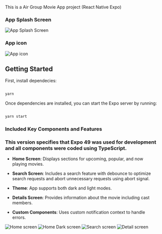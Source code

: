 This is a Air Group Movie App project (React Native Expo)
### App Splash Screen
![App Splash Screen](src/assets/images/splash-main.png)

### App icon
![App icon](src/assets/images/icon.png)

## Getting Started

First, install dependecies:

```bash

yarn 

```
Once dependencies are installed, you can start the Expo server by running:

```bash

yarn start

```


### Included Key Components and Features

### This version specifies that Expo 49 was used for development and all components were coded using TypeScript.

- **Home Screen**: Displays sections for upcoming, popular, and now playing movies.

- **Search Screen**: Includes a search feature with debounce to optimize search requests and abort unnecessary requests using abort signal.

- **Theme**: App supports both dark and light modes.

- **Details Screen**: Provides information about the movie including cast members.

- **Custom Components**: Uses custom notification context to handle errors.

![Home screen](src/assets/images/readme/home.jpeg)
![Home Dark screen](src/assets/images/readme/home-dark.jpeg)
![Search screen](src/assets/images/readme/search.jpeg)
![Detail screen](src/assets/images/readme/details.jpeg)





